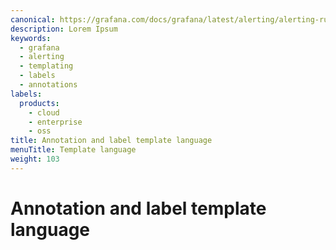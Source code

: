 ```yaml
---
canonical: https://grafana.com/docs/grafana/latest/alerting/alerting-rules/templates/language/
description: Lorem Ipsum
keywords:
  - grafana
  - alerting
  - templating
  - labels
  - annotations
labels:
  products:
    - cloud
    - enterprise
    - oss
title: Annotation and label template language
menuTitle: Template language
weight: 103
---
```


# Annotation and label template language
